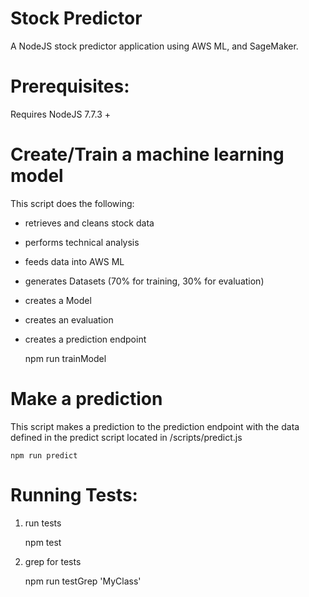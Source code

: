 # Stock Predictor

A NodeJS stock predictor application using AWS ML, and SageMaker. 

# Prerequisites:

  Requires NodeJS 7.7.3 +

# Create/Train a machine learning model

This script does the following:
* retrieves and cleans stock data
* performs technical analysis
* feeds data into AWS ML
* generates Datasets (70% for training, 30% for evaluation)
* creates a Model
* creates an evaluation
* creates a prediction endpoint

    npm run trainModel

# Make a prediction

This script makes a prediction to the prediction endpoint with the data defined in the predict script located in /scripts/predict.js

    npm run predict

# Running Tests:

1) run tests

    npm test

2) grep for tests

    npm run testGrep 'MyClass'